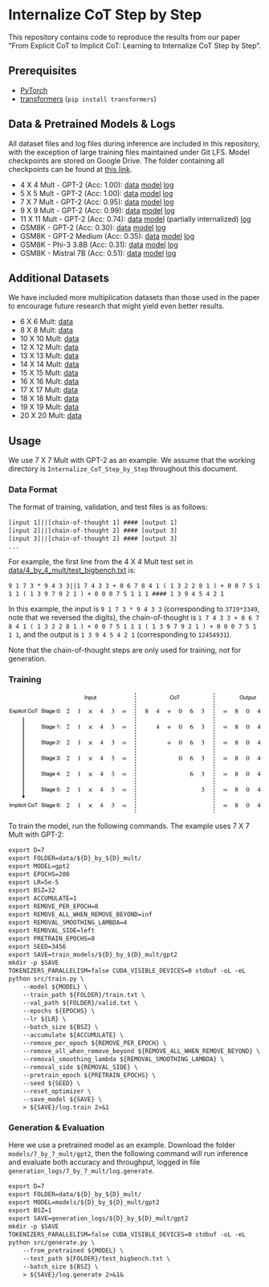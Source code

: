 # Internalize CoT Step by Step

This repository contains code to reproduce the results from our paper "From Explicit CoT to Implicit CoT: Learning to Internalize CoT Step by Step".

## Prerequisites

* [PyTorch](https://pytorch.org/get-started/locally/)
* [transformers](https://github.com/huggingface/transformers) (`pip install transformers`)

## Data & Pretrained Models & Logs

All dataset files and log files during inference are included in this repository, with the exception of large training files maintained under Git LFS. Model checkpoints are stored on Google Drive. The folder containing all checkpoints can be found at [this link](https://drive.google.com/drive/folders/1_riWn76CiUWcc-fB6KL__PSBF5zstF1T?usp=sharing).

* 4 X 4 Mult - GPT-2 (Acc: 1.00): [data](data/4_by_4_mult/) [model](https://drive.google.com/drive/folders/1cCqJmmwJA7wg0Q64f51WgASSnLVJ4ahO?usp=sharing) [log](logs/4_by_4_mult/gpt2/log.generate)
* 5 X 5 Mult - GPT-2 (Acc: 1.00): [data](data/5_by_5_mult/) [model](https://drive.google.com/drive/folders/1r80h5rLgAa1NpAzIknuvHB92nDT2j0Hz?usp=sharing) [log](logs/5_by_5_mult/gpt2/log.generate)
* 7 X 7 Mult - GPT-2 (Acc: 0.95): [data](data/7_by_7_mult/) [model](https://drive.google.com/drive/folders/1a8jbCV9d9o243qqsxKvgnwDVT27PfJry?usp=sharing) [log](logs/7_by_7_mult/gpt2/log.generate)
* 9 X 9 Mult - GPT-2 (Acc: 0.99): [data](data/9_by_9_mult/) [model](https://drive.google.com/drive/folders/1WQn00xYt_fuFaw-hsl9u-QavmBn8NUaD?usp=sharing) [log](logs/9_by_9_mult/gpt2/log.generate)
* 11 X 11 Mult - GPT-2 (Acc: 0.74): [data](data/11_by_11_mult/) [model](https://drive.google.com/drive/folders/1JuHal52yxN0oO0Q_FMhjp6Enr54wAVy6?usp=sharing) (partially internalized) [log](logs/11_by_11_mult_320_tokens_removed/gpt2/log.generate)
* GSM8K - GPT-2 (Acc: 0.30): [data](data/gsm8k/) [model](https://drive.google.com/drive/folders/1IUQ26DNqDrX0mfTSm19gqG5k1FxLZsr2?usp=sharing) [log](logs/gsm8k/gpt2/log.generate)
* GSM8K - GPT-2 Medium (Acc: 0.35): [data](data/gsm8k/) [model](https://drive.google.com/drive/folders/1-mJ8h9O8ztx0iWJxtgcP4LEJlxj6Cyln?usp=sharing) [log](logs/gsm8k/gpt2-medium/log.generate)
* GSM8K - Phi-3 3.8B (Acc: 0.31): [data](data/gsm8k/) [model](https://drive.google.com/drive/folders/1Jm1sk62WhDX2exiQmRKI53aW5jKXAZE9?usp=sharing) [log](logs/gsm8k/phi3-3.8B/log.generate)
* GSM8K - Mistral 7B (Acc: 0.51): [data](data/gsm8k/) [model](https://drive.google.com/drive/folders/1azfzWxf2jy1H7XAe-dAhtYFTPuh7tfmd?usp=sharing) [log](logs/gsm8k/mistral-7B/log.generate)

## Additional Datasets

We have included more multiplication datasets than those used in the paper to encourage future research that might yield even better results.

* 6 X 6 Mult: [data](https://drive.google.com/drive/folders/1FkGl3r4nxJZfbmh_cfNIrdC6GVFqeE_N?usp=sharing)
* 8 X 8 Mult: [data](https://drive.google.com/drive/folders/1F_k292AiCTSSHyLSejQYhApdnQzs57F7?usp=sharing)
* 10 X 10 Mult: [data](https://drive.google.com/drive/folders/15CDOwZIHioEmgno8XlJ1xHqvAtyorBz_?usp=sharing)
* 12 X 12 Mult: [data](https://drive.google.com/drive/folders/1WBwVezO4IdtQAsndebprjiBHq7qiCwFH?usp=sharing)
* 13 X 13 Mult: [data](https://drive.google.com/drive/folders/1XLBOxh-wQZFXMZn5CDuHnj4fmhA0iV4M?usp=sharing)
* 14 X 14 Mult: [data](https://drive.google.com/drive/folders/1mmZH03btFnUFg94rGs5OdUA6Usajb8rq?usp=sharing)
* 15 X 15 Mult: [data](https://drive.google.com/drive/folders/1jw4lTvzoGhnFIec5QCsukKK14_sUWE9w?usp=sharing)
* 16 X 16 Mult: [data](https://drive.google.com/drive/folders/1V8dl6mOfgsdTvraY7S7ypx8fQ76a4aAr?usp=sharing)
* 17 X 17 Mult: [data](https://drive.google.com/drive/folders/1-tepTXJqjJcFbzPrpSI12_lhMTHOEn2T?usp=sharing)
* 18 X 18 Mult: [data](https://drive.google.com/drive/folders/1vc3aCAz7ypv2G2RgpSjKQRVqew0kxe8Q?usp=sharing)
* 19 X 19 Mult: [data](https://drive.google.com/drive/folders/1lL88kkGBI6umMVMs7LB0xw6CHvifcSFF?usp=sharing)
* 20 X 20 Mult: [data](https://drive.google.com/drive/folders/1dRav5OysRX2L-nOpgYpi0fOpDEbgtU_f?usp=sharing)

## Usage

We use 7 X 7 Mult with GPT-2 as an example. We assume that the working directory is `Internalize_CoT_Step_by_Step` throughout this document.

### Data Format

The format of training, validation, and test files is as follows:

```
[input 1]||[chain-of-thought 1] #### [output 1]
[input 2]||[chain-of-thought 2] #### [output 3]
[input 3]||[chain-of-thought 2] #### [output 3]
...
```

For example, the first line from the 4 X 4 Mult test set in [data/4_by_4_mult/test_bigbench.txt](data/4_by_4_mult/test_bigbench.txt) is:

```
9 1 7 3 * 9 4 3 3||1 7 4 3 3 + 0 6 7 8 4 1 ( 1 3 2 2 8 1 ) + 0 0 7 5 1 1 1 ( 1 3 9 7 9 2 1 ) + 0 0 0 7 5 1 1 1 #### 1 3 9 4 5 4 2 1
```

In this example, the input is `9 1 7 3 * 9 4 3 3` (corresponding to `3719*3349`, note that we reversed the digits), the chain-of-thought is `1 7 4 3 3 + 0 6 7 8 4 1 ( 1 3 2 2 8 1 ) + 0 0 7 5 1 1 1 ( 1 3 9 7 9 2 1 ) + 0 0 0 7 5 1 1 1`, and the output is `1 3 9 4 5 4 2 1` (corresponding to `12454931`).

Note that the chain-of-thought steps are only used for training, not for generation.

### Training

![](imgs/stepwise_internalization.png)

To train the model, run the following commands. The example uses 7 X 7 Mult with GPT-2:

```
export D=7
export FOLDER=data/${D}_by_${D}_mult/
export MODEL=gpt2
export EPOCHS=200
export LR=5e-5
export BSZ=32
export ACCUMULATE=1
export REMOVE_PER_EPOCH=8
export REMOVE_ALL_WHEN_REMOVE_BEYOND=inf
export REMOVAL_SMOOTHING_LAMBDA=4
export REMOVAL_SIDE=left
export PRETRAIN_EPOCHS=0
export SEED=3456
export SAVE=train_models/${D}_by_${D}_mult/gpt2
mkdir -p $SAVE
TOKENIZERS_PARALLELISM=false CUDA_VISIBLE_DEVICES=0 stdbuf -oL -eL python src/train.py \
    --model ${MODEL} \
    --train_path ${FOLDER}/train.txt \
    --val_path ${FOLDER}/valid.txt \
    --epochs ${EPOCHS} \
    --lr ${LR} \
    --batch_size ${BSZ} \
    --accumulate ${ACCUMULATE} \
    --remove_per_epoch ${REMOVE_PER_EPOCH} \
    --remove_all_when_remove_beyond ${REMOVE_ALL_WHEN_REMOVE_BEYOND} \
    --removal_smoothing_lambda ${REMOVAL_SMOOTHING_LAMBDA} \
    --removal_side ${REMOVAL_SIDE} \
    --pretrain_epoch ${PRETRAIN_EPOCHS} \
    --seed ${SEED} \
    --reset_optimizer \
    --save_model ${SAVE} \
    > ${SAVE}/log.train 2>&1
```

### Generation & Evaluation

Here we use a pretrained model as an example. Download the folder `models/7_by_7_mult/gpt2`, then the following command will run inference and evaluate both accuracy and throughput, logged in file `generation_logs/7_by_7_mult/log.generate`.

```
export D=7
export FOLDER=data/${D}_by_${D}_mult/
export MODEL=models/${D}_by_${D}_mult/gpt2
export BSZ=1
export SAVE=generation_logs/${D}_by_${D}_mult/gpt2
mkdir -p $SAVE
TOKENIZERS_PARALLELISM=false CUDA_VISIBLE_DEVICES=0 stdbuf -oL -eL python src/generate.py \
    --from_pretrained ${MODEL} \
    --test_path ${FOLDER}/test_bigbench.txt \
    --batch_size ${BSZ} \
    > ${SAVE}/log.generate 2>&1&
```
